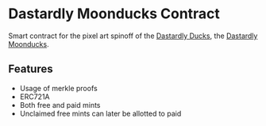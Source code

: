 # Dastardly Moonducks Contract

Smart contract for the pixel art spinoff of the [Dastardly Ducks](https://dastardlyducks.com), the [Dastardly Moonducks](https://moon.dastardlyducks.com).

## Features
* Usage of merkle proofs
* ERC721A
* Both free and paid mints
* Unclaimed free mints can later be allotted to paid
